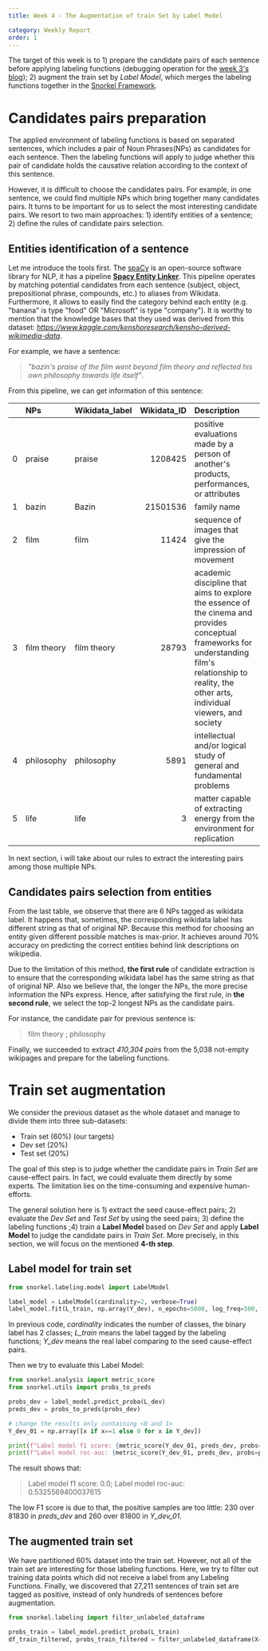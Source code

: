 ```yaml
---
title: Week 4 - The Augmentation of train Set by Label Model

category: Weekly Report
order: 1
---
```


<!--
1. Cause-effect pairs preparation for labeling function (Debugging)
Entity Linker to find the wikipedia entities for each sentence
  (1). extract the entities
  (2). the rules to select two candidates for cause-effect pairs
2. train Set Augmentation
  (1). The construction of train Set
  (2). The Confidence of train Set
 -->

The target of this week is to 1) prepare the candidate pairs of each sentence before applying labeling functions (debugging operation for the [week 3's blog](https://zoenantes.github.io/GSoc2021-DBpedia-NeuralExtraction/weekly_report/2021-06-29-week3/)); 2) augment the train set by *Label Model*, which merges the labeling functions together in the [Snorkel Framework](https://www.snorkel.org/).


# Candidates pairs preparation
The applied environment of labeling functions is based on separated sentences, which includes a pair of Noun Phrases(NPs) as candidates for each sentence. Then the labeling functions will apply to judge whether this pair of candidate holds the causative relation according to the context of this sentence.

However, it is difficult to choose the candidates pairs. For example, in one sentence, we could find multiple NPs which bring together many candidates pairs. It turns to be important for us to select the most interesting candidate pairs. We resort to two main approaches: 1) identify entities of a sentence; 2) define the rules of candidate pairs selection.   

## Entities identification of a sentence

Let me introduce the tools first. The [spaCy](https://spacy.io/) is an open-source software library for NLP, it has a pipeline [**Spacy Entity Linker**](https://github.com/egerber/spaCy-entity-linker). This pipeline operates by matching potential candidates from each sentence (subject, object, prepositional phrase, compounds, etc.) to aliases from Wikidata. Furthermore, it allows to easily find the category behind each entity (e.g. "banana" is type "food" OR "Microsoft" is type "company"). It is worthy to mention that the knowledge bases that they used was derived from this dataset: *https://www.kaggle.com/kenshoresearch/kensho-derived-wikimedia-data*.

For example, we have a sentence:
> *"bazin's praise of the film went beyond film theory and reflected his own philosophy towards life itself"*.

From this pipeline, we can get information of this sentence:

|    | NPs         | Wikidata_label   |   Wikidata_ID | Description |
|---:|:------------|:-----------------|--------------:|:-----------|
|  0 | praise      | praise           |       1208425 | positive evaluations made by a person of another's products, performances, or attributes|
|  1 | bazin       | Bazin            |      21501536 | family name|
|  2 | film        | film             |         11424 | sequence of images that give the impression of movement|
|  3 | film theory | film theory      |         28793 | academic discipline that aims to explore the essence of the cinema and provides conceptual frameworks for understanding film's relationship to reality, the other arts, individual viewers, and society|
|  4 | philosophy  | philosophy       |          5891 | intellectual and/or logical study of general and fundamental problems|
|  5 | life        | life             |             3 | matter capable of extracting energy from the environment for replication|

In next section, i will take about our rules to extract the interesting pairs among those multiple NPs.


## Candidates pairs selection from entities
From the last table, we observe that there are 6 NPs tagged as wikidata label. It happens that, sometimes, the corresponding wikidata label has different string as that of original NP. Because this method for choosing an entity given different possible matches is max-prior. It achieves around 70% accuracy on predicting the correct entities behind link descriptions on wikipedia.

Due to the limitation of this method, **the first rule** of candidate extraction is to ensure that the corresponding wikidata label has the same string as that of original NP. Also we believe that, the longer the NPs, the more precise information the NPs express. Hence, after satisfying the first rule, in **the second rule**, we select the top-2 longest NPs as the candidate pairs.

For instance, the candidate pair for previous sentence is:
> film theory ; philosophy

Finally, we succeeded to extract *410,304 pairs* from the 5,038 not-empty wikipages and prepare for the labeling functions.


# Train set augmentation
We consider the previous dataset as the whole dataset and manage to divide them into three sub-datasets:
* Train set (60%)   (our targets)
* Dev set (20%)   
* Test set (20%)   

The goal of this step is to judge whether the candidate pairs in *Train Set* are cause-effect pairs. In fact, we could evaluate them directly by some experts. The limitation lies on the time-consuming and expensive human-efforts.

The general solution here is 1) extract the seed cause-effect pairs; 2) evaluate the *Dev Set* and *Test Set* by using the seed pairs; 3) define the labeling functions ;4) train a **Label Model** based on *Dev Set* and apply **Label Model** to judge the candidate pairs in *Train Set*. More precisely, in this section, we will focus on the mentioned **4-th step**.

## Label model for train set
```python
from snorkel.labeling.model import LabelModel

label_model = LabelModel(cardinality=2, verbose=True)
label_model.fit(L_train, np.array(Y_dev), n_epochs=5000, log_freq=500, seed=12345)
```
In previous code, *cardinality* indicates the number of classes, the binary label has 2 classes; *L_train* means the label tagged by the labeling functions; *Y_dev* means the real label comparing to the seed cause-effect pairs.

Then we try to evaluate this Label Model:
```python
from snorkel.analysis import metric_score
from snorkel.utils import probs_to_preds

probs_dev = label_model.predict_proba(L_dev)
preds_dev = probs_to_preds(probs_dev)

# change the results only containing <0 and 1>
Y_dev_01 = np.array([x if x==1 else 0 for x in Y_dev])

print(f"Label model f1 score: {metric_score(Y_dev_01, preds_dev, probs=probs_dev, metric='f1')}")
print(f"Label model roc-auc: {metric_score(Y_dev_01, preds_dev, probs=probs_dev, metric='roc_auc')}")
```
The result shows that:
> Label model f1 score: 0.0;   Label model roc-auc: 0.5325569400037615

The low F1 score is due to that, the positive samples are too little: 230 over 81830 in *preds_dev* and 260 over 81800 in *Y_dev_01*.

## The augmented train set
We have partitioned 60% dataset into the train set. However, not all of the train set are interesting for those labeling functions. Here, we try to filter out training data points which did not receive a label from any Labeling Functions. Finally, we discovered that 27,211 sentences of train set are tagged as positive, instead of only hundreds of sentences before augmentation.  

```python
from snorkel.labeling import filter_unlabeled_dataframe

probs_train = label_model.predict_proba(L_train)
df_train_filtered, probs_train_filtered = filter_unlabeled_dataframe(X=df_train, y=probs_train, L=L_train)

```

